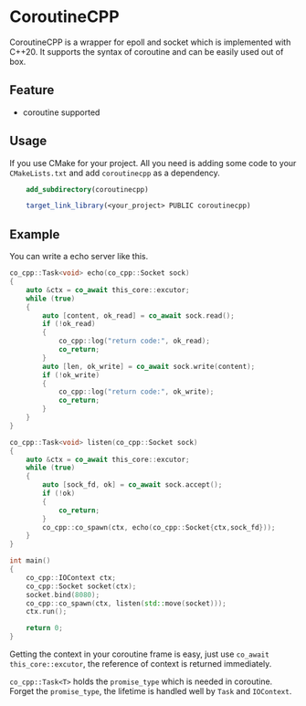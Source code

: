 # CoroutineCPP

CoroutineCPP is a wrapper for epoll and socket which is implemented with C++20. It supports the syntax of coroutine and can be easily used out of box.

## Feature
- coroutine supported

## Usage

If you use CMake for your project. All you need is adding some code to your `CMakeLists.txt` and add `coroutinecpp` as a dependency.

```cmake
    add_subdirectory(coroutinecpp)

    target_link_library(<your_project> PUBLIC coroutinecpp)
```

## Example
You can write a echo server like this.

```c++
co_cpp::Task<void> echo(co_cpp::Socket sock)
{
    auto &ctx = co_await this_core::excutor;
    while (true)
    {
        auto [content, ok_read] = co_await sock.read();
        if (!ok_read)
        {
            co_cpp::log("return code:", ok_read);
            co_return;
        }
        auto [len, ok_write] = co_await sock.write(content);
        if (!ok_write)
        {
            co_cpp::log("return code:", ok_write);
            co_return;
        }
    }
}

co_cpp::Task<void> listen(co_cpp::Socket sock)
{
    auto &ctx = co_await this_core::excutor;
    while (true)
    {
        auto [sock_fd, ok] = co_await sock.accept();
        if (!ok)
        {
            co_return;
        }
        co_cpp::co_spawn(ctx, echo(co_cpp::Socket{ctx,sock_fd}));
    }
}

int main()
{
    co_cpp::IOContext ctx;
    co_cpp::Socket socket(ctx);
    socket.bind(8080);
    co_cpp::co_spawn(ctx, listen(std::move(socket)));
    ctx.run();

    return 0;
}

```
Getting the context in your coroutine frame is easy, just use `co_await this_core::excutor`, the reference of context is returned immediately.

`co_cpp::Task<T>` holds the `promise_type` which is needed in coroutine. Forget the `promise_type`, the lifetime is handled well by `Task` and `IOContext`.

